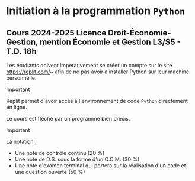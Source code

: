 # Initiation à la programmation `Python`

## Cours 2024-2025 Licence Droit-Économie-Gestion, mention Économie et Gestion L3/S5 - T.D. 18h

Les étudiants doivent impérativement se créer un compte sur le site https://replit.com/~ afin de ne pas avoir à installer Python sur leur machine personnelle.

> [!IMPORTANT]
> Replit permet d'avoir accès à l'environnement de code `Python` directement en ligne.

Le cours est fléché par un programme bien précis.

> [!IMPORTANT]
> La notation : 
> - Une note de contrôle continu (20 %)
> - Une note de D.S. sous la forme d'un Q.C.M. (30 %)
> - Une note d'examen terminal qui portera sur la réalisation d'un code et une question ouverte (50 %)
